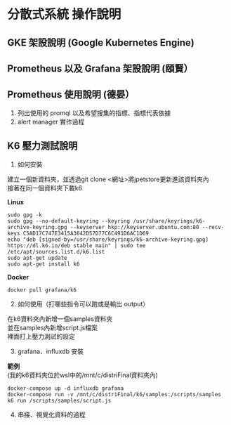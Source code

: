# 分散式系統 操作說明

## GKE 架設說明 (Google Kubernetes Engine)

## Prometheus 以及 Grafana 架設說明 (頤賢）

## Prometheus 使用說明 (德晏）
1. 列出使用的 promql 以及希望搜集的指標、指標代表依據
2. alert manager 實作過程

## K6 壓力測試說明
1. 如何安裝

建立一個新資料夾，並透過git clone <網址>將jpetstore更新進該資料夾內 \
接著在同一個資料夾下載k6

**Linux**

```
sudo gpg -k
sudo gpg --no-default-keyring --keyring /usr/share/keyrings/k6-archive-keyring.gpg --keyserver hkp://keyserver.ubuntu.com:80 --recv-keys C5AD17C747E3415A3642D57D77C6C491D6AC1D69
echo "deb [signed-by=/usr/share/keyrings/k6-archive-keyring.gpg] https://dl.k6.io/deb stable main" | sudo tee /etc/apt/sources.list.d/k6.list
sudo apt-get update
sudo apt-get install k6
```

**Docker**
```
docker pull grafana/k6
```

2. 如何使用（打哪些指令可以跑或是輸出 output）

在k6資料夾內新增一個samples資料夾 \
並在samples內新增script.js檔案 \
裡面打上壓力測試的設定

3. grafana、influxdb 安裝

**範例** \
(我的k6資料夾位於wsl中的/mnt/c/distriFinal資料夾內)
```
docker-compose up -d influxdb grafana
docker-compose run -v /mnt/c/distriFinal/k6/samples:/scripts/samples k6 run /scripts/samples/script.js
```

4. 串接、視覺化資料的過程
